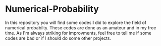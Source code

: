 # Numerical-Probability

In this repository you will find some codes I did to explore the field of numerical probabilty. These codes are done as an amateur and in my free time. As I'm always striking for improvments, feel free to tell me if some codes are bad or if I should do some other projects.
